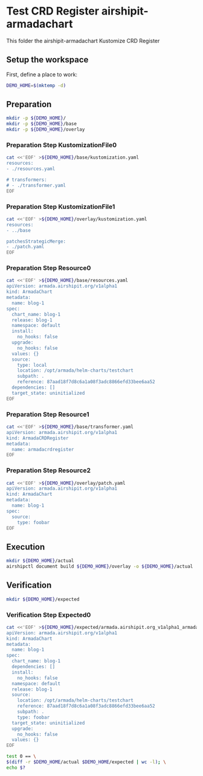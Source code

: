 # Test CRD Register airshipit-armadachart


This folder the airshipit-armadachart Kustomize CRD Register

## Setup the workspace

First, define a place to work:

<!-- @makeWorkplace @test -->
```bash
DEMO_HOME=$(mktemp -d)
```

## Preparation

<!-- @makeDirectories @test -->
```bash
mkdir -p ${DEMO_HOME}/
mkdir -p ${DEMO_HOME}/base
mkdir -p ${DEMO_HOME}/overlay
```

### Preparation Step KustomizationFile0

<!-- @createKustomizationFile0 @test -->
```bash
cat <<'EOF' >${DEMO_HOME}/base/kustomization.yaml
resources:
- ./resources.yaml

# transformers:
# - ./transformer.yaml
EOF
```


### Preparation Step KustomizationFile1

<!-- @createKustomizationFile1 @test -->
```bash
cat <<'EOF' >${DEMO_HOME}/overlay/kustomization.yaml
resources:
- ../base

patchesStrategicMerge:
- ./patch.yaml
EOF
```


### Preparation Step Resource0

<!-- @createResource0 @test -->
```bash
cat <<'EOF' >${DEMO_HOME}/base/resources.yaml
apiVersion: armada.airshipit.org/v1alpha1
kind: ArmadaChart
metadata:
  name: blog-1
spec:
  chart_name: blog-1
  release: blog-1
  namespace: default
  install:
    no_hooks: false
  upgrade:
    no_hooks: false
  values: {}
  source:
    type: local
    location: /opt/armada/helm-charts/testchart
    subpath: .
    reference: 87aad18f7d8c6a1a08f3adc8866efd33bee6aa52
  dependencies: []
  target_state: uninitialized
EOF
```


### Preparation Step Resource1

<!-- @createResource1 @test -->
```bash
cat <<'EOF' >${DEMO_HOME}/base/transformer.yaml
apiVersion: armada.airshipit.org/v1alpha1
kind: ArmadaCRDRegister
metadata:
  name: armadacrdregister
EOF
```


### Preparation Step Resource2

<!-- @createResource2 @test -->
```bash
cat <<'EOF' >${DEMO_HOME}/overlay/patch.yaml
apiVersion: armada.airshipit.org/v1alpha1
kind: ArmadaChart
metadata:
  name: blog-1
spec:
  source:
    type: foobar
EOF
```

## Execution

<!-- @build @test -->
```bash
mkdir ${DEMO_HOME}/actual
airshipctl document build ${DEMO_HOME}/overlay -o ${DEMO_HOME}/actual
```

## Verification

<!-- @createExpectedDir @test -->
```bash
mkdir ${DEMO_HOME}/expected
```


### Verification Step Expected0

<!-- @createExpected0 @test -->
```bash
cat <<'EOF' >${DEMO_HOME}/expected/armada.airshipit.org_v1alpha1_armadachart_blog-1.yaml
apiVersion: armada.airshipit.org/v1alpha1
kind: ArmadaChart
metadata:
  name: blog-1
spec:
  chart_name: blog-1
  dependencies: []
  install:
    no_hooks: false
  namespace: default
  release: blog-1
  source:
    location: /opt/armada/helm-charts/testchart
    reference: 87aad18f7d8c6a1a08f3adc8866efd33bee6aa52
    subpath: .
    type: foobar
  target_state: uninitialized
  upgrade:
    no_hooks: false
  values: {}
EOF
```


<!-- @compareActualToExpected @test -->
```bash
test 0 == \
$(diff -r $DEMO_HOME/actual $DEMO_HOME/expected | wc -l); \
echo $?
```

